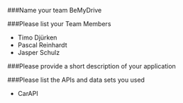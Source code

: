 ###Name your team
BeMyDrive

###Please list your Team Members

* Timo Djürken
* Pascal Reinhardt
* Jasper Schulz


###Please provide a short description of your application

###Please list the APIs and data sets you used
* CarAPI